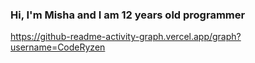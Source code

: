 ### Hi, I'm Misha and I am 12 years old programmer


https://github-readme-activity-graph.vercel.app/graph?username=CodeRyzen
